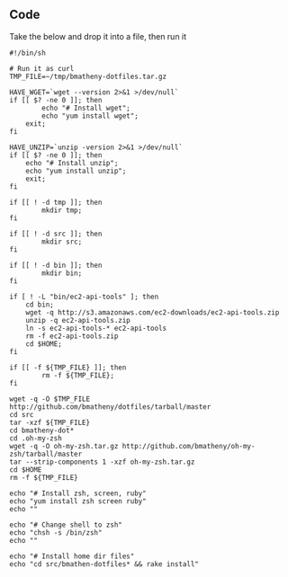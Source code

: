 ## Code
Take the below and drop it into a file, then run it

<pre><code>#!/bin/sh

# Run it as curl
TMP_FILE=~/tmp/bmatheny-dotfiles.tar.gz

HAVE_WGET=`wget --version 2>&1 >/dev/null`
if [[ $? -ne 0 ]]; then
        echo "# Install wget";
        echo "yum install wget";
	exit;
fi

HAVE_UNZIP=`unzip -version 2>&1 >/dev/null`
if [[ $? -ne 0 ]]; then
	echo "# Install unzip";
	echo "yum install unzip";
	exit;
fi

if [[ ! -d tmp ]]; then
        mkdir tmp;
fi

if [[ ! -d src ]]; then
        mkdir src;
fi

if [[ ! -d bin ]]; then
        mkdir bin;
fi

if [ ! -L "bin/ec2-api-tools" ]; then
	cd bin;
	wget -q http://s3.amazonaws.com/ec2-downloads/ec2-api-tools.zip
	unzip -q ec2-api-tools.zip
	ln -s ec2-api-tools-* ec2-api-tools
	rm -f ec2-api-tools.zip
	cd $HOME;
fi

if [[ -f ${TMP_FILE} ]]; then
        rm -f ${TMP_FILE};
fi

wget -q -O $TMP_FILE http://github.com/bmatheny/dotfiles/tarball/master
cd src
tar -xzf ${TMP_FILE}
cd bmatheny-dot*
cd .oh-my-zsh
wget -q -O oh-my-zsh.tar.gz http://github.com/bmatheny/oh-my-zsh/tarball/master
tar --strip-components 1 -xzf oh-my-zsh.tar.gz
cd $HOME
rm -f ${TMP_FILE}

echo "# Install zsh, screen, ruby"
echo "yum install zsh screen ruby"
echo ""

echo "# Change shell to zsh"
echo "chsh -s /bin/zsh"
echo ""

echo "# Install home dir files"
echo "cd src/bmathen-dotfiles* && rake install"
</code></pre>
